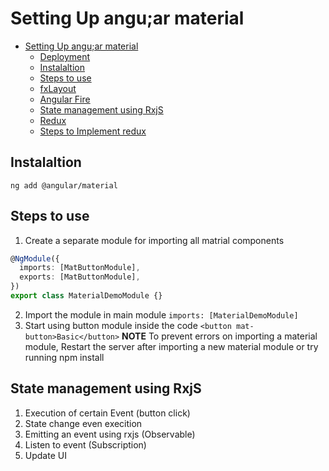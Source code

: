 # Setting Up angu;ar material

- [Setting Up angu;ar material](#setting-up-anguar-material)
  - [Deployment](#deployment)
  - [Instalaltion](#instalaltion)
  - [Steps to use](#steps-to-use)
  - [fxLayout](#fxlayout)
  - [Angular Fire](#angular-fire)
  - [State management using RxjS](#state-management-using-rxjs)
  - [Redux](#redux)
  - [Steps to Implement redux](#steps-to-implement-redux)


## Instalaltion 
`ng add @angular/material`

## Steps to use
1. Create a separate module for importing all matrial components
```ts
@NgModule({
  imports: [MatButtonModule],
  exports: [MatButtonModule],
})
export class MaterialDemoModule {}
```
2. Import the module in main module
`imports: [MaterialDemoModule]`
3. Start using button module inside the code
`<button mat-button>Basic</button>`
**NOTE** To prevent errors on importing a material module, Restart the server after importing a new material module or try running npm install


## State management using RxjS
1. Execution of certain Event (button click)
2. State change even execition
3. Emitting an event using rxjs (Observable)
4. Listen to event (Subscription)
5. Update UI

